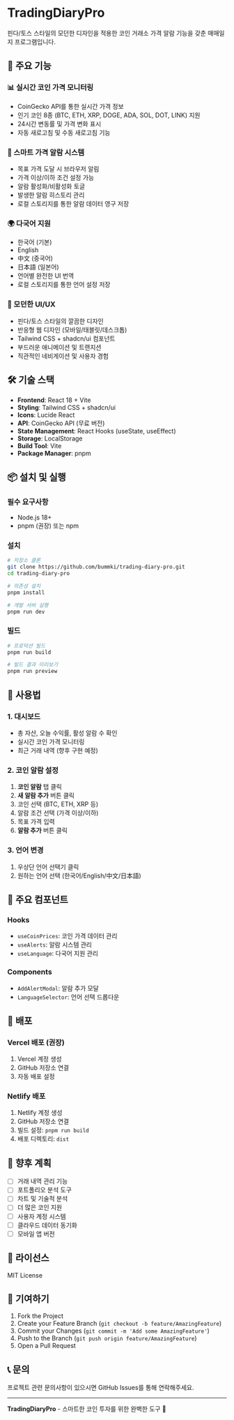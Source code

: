 # TradingDiaryPro

핀다/토스 스타일의 모던한 디자인을 적용한 코인 거래소 가격 알람 기능을 갖춘 매매일지 프로그램입니다.

## 🚀 주요 기능

### 📊 실시간 코인 가격 모니터링
- CoinGecko API를 통한 실시간 가격 정보
- 인기 코인 8종 (BTC, ETH, XRP, DOGE, ADA, SOL, DOT, LINK) 지원
- 24시간 변동률 및 가격 변화 표시
- 자동 새로고침 및 수동 새로고침 기능

### 🔔 스마트 가격 알람 시스템
- 목표 가격 도달 시 브라우저 알림
- 가격 이상/이하 조건 설정 가능
- 알람 활성화/비활성화 토글
- 발생한 알람 히스토리 관리
- 로컬 스토리지를 통한 알람 데이터 영구 저장

### 🌍 다국어 지원
- 한국어 (기본)
- English
- 中文 (중국어)
- 日本語 (일본어)
- 언어별 완전한 UI 번역
- 로컬 스토리지를 통한 언어 설정 저장

### 🎨 모던한 UI/UX
- 핀다/토스 스타일의 깔끔한 디자인
- 반응형 웹 디자인 (모바일/태블릿/데스크톱)
- Tailwind CSS + shadcn/ui 컴포넌트
- 부드러운 애니메이션 및 트랜지션
- 직관적인 네비게이션 및 사용자 경험

## 🛠️ 기술 스택

- **Frontend**: React 18 + Vite
- **Styling**: Tailwind CSS + shadcn/ui
- **Icons**: Lucide React
- **API**: CoinGecko API (무료 버전)
- **State Management**: React Hooks (useState, useEffect)
- **Storage**: LocalStorage
- **Build Tool**: Vite
- **Package Manager**: pnpm

## 📦 설치 및 실행

### 필수 요구사항
- Node.js 18+ 
- pnpm (권장) 또는 npm

### 설치
```bash
# 저장소 클론
git clone https://github.com/bummki/trading-diary-pro.git
cd trading-diary-pro

# 의존성 설치
pnpm install

# 개발 서버 실행
pnpm run dev
```

### 빌드
```bash
# 프로덕션 빌드
pnpm run build

# 빌드 결과 미리보기
pnpm run preview
```

## 🎯 사용법

### 1. 대시보드
- 총 자산, 오늘 수익률, 활성 알람 수 확인
- 실시간 코인 가격 모니터링
- 최근 거래 내역 (향후 구현 예정)

### 2. 코인 알람 설정
1. **코인 알람** 탭 클릭
2. **새 알람 추가** 버튼 클릭
3. 코인 선택 (BTC, ETH, XRP 등)
4. 알람 조건 선택 (가격 이상/이하)
5. 목표 가격 입력
6. **알람 추가** 버튼 클릭

### 3. 언어 변경
1. 우상단 언어 선택기 클릭
2. 원하는 언어 선택 (한국어/English/中文/日本語)

## 🔧 주요 컴포넌트

### Hooks
- `useCoinPrices`: 코인 가격 데이터 관리
- `useAlerts`: 알람 시스템 관리
- `useLanguage`: 다국어 지원 관리

### Components
- `AddAlertModal`: 알람 추가 모달
- `LanguageSelector`: 언어 선택 드롭다운

## 🚀 배포

### Vercel 배포 (권장)
1. Vercel 계정 생성
2. GitHub 저장소 연결
3. 자동 배포 설정

### Netlify 배포
1. Netlify 계정 생성
2. GitHub 저장소 연결
3. 빌드 설정: `pnpm run build`
4. 배포 디렉토리: `dist`

## 🔮 향후 계획

- [ ] 거래 내역 관리 기능
- [ ] 포트폴리오 분석 도구
- [ ] 차트 및 기술적 분석
- [ ] 더 많은 코인 지원
- [ ] 사용자 계정 시스템
- [ ] 클라우드 데이터 동기화
- [ ] 모바일 앱 버전

## 📄 라이선스

MIT License

## 🤝 기여하기

1. Fork the Project
2. Create your Feature Branch (`git checkout -b feature/AmazingFeature`)
3. Commit your Changes (`git commit -m 'Add some AmazingFeature'`)
4. Push to the Branch (`git push origin feature/AmazingFeature`)
5. Open a Pull Request

## 📞 문의

프로젝트 관련 문의사항이 있으시면 GitHub Issues를 통해 연락해주세요.

---

**TradingDiaryPro** - 스마트한 코인 투자를 위한 완벽한 도구 🚀

